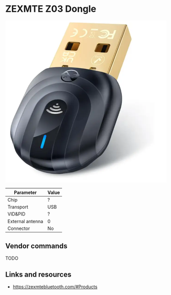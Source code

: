 # ZEXMTE Z03 Dongle

![ZEXMTE Z03](ZEXMTE_Z03.webp)

| Parameter        | Value |
| ---------------- | ----- |
| Chip             | ?     |
| Transport        | USB   |
| VID&PID          | ?     |
| External antenna | 0     |
| Connector        | No    |

## Vendor commands

TODO

## Links and resources

- <https://zexmtebluetooth.com/#Products>
